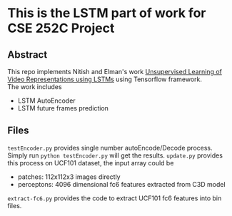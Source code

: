 # This is the LSTM part of work for CSE 252C Project
## Abstract
This repo implements Nitish and Elman's work [Unsupervised Learning of Video Representations using LSTMs](https://arxiv.org/abs/1502.04681) using Tensorflow framework.<br>
The work includes
- LSTM AutoEncoder
- LSTM future frames prediction

## Files
`testEncoder.py` provides single number autoEncode/Decode process. Simply run `python testEncoder.py` will get the results.
`update.py` provides this process on UCF101 dataset, the input array could be 
 -  patches: 112x112x3 images directly
 -  perceptons: 4096 dimensional fc6 features extracted from C3D model
 
`extract-fc6.py` provides the code to extract UCF101 fc6 features into bin files.
